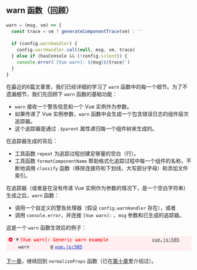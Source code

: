## warn 函数（回顾）

```javascript
warn = (msg, vm) => {
  const trace = vm ? generateComponentTrace(vm) : ''

  if (config.warnHandler) {
    config.warnHandler.call(null, msg, vm, trace)
  } else if (hasConsole && (!config.silent)) {
    console.error(`[Vue warn]: ${msg}${trace}`)
  }
}
```

在最近的6篇文章里，我们已经详细的学习了 `warn` 函数中的每一个细节。为了不遗漏细节，我们先回顾下 `warn` 函数的基础功能：

+ `warn` 接收一个警告信息和一个 Vue 实例作为参数。
+ 如果传递了 Vue 实例参数，`warn` 函数中会生成一个包含错误日志的组件层次追踪器。
+ 这个追踪器是通过 `.$parent` 属性递归每一个组件树来生成的。

在追踪器生成的背后：

+ 工具函数 `repeat` 为追踪过程创建足够量的空白（行）。
+ 工具函数 `formatComponentName` 帮助格式化追踪过程中每一个组件的名称，不断地调用 `classify` 函数（移除连接符和下划线，大写部分字母）和添加文件索引。

在追踪器（或者是在没有传递 Vue 实例作为参数的情况下，是一个空白字符串）生成之后，`warn` 函数：

+ 调用一个自定义的警告处理器（假设 `config.warnHandler` 存在），或者
+ 调用 `console.error`，并连接 `[Vue warn]:` 、`msg` 参数和已生成的追踪器。

这是一个 `warn` 函数生效后的例子：

![warn](./public/images/warn.png)

[下一章](https://github.com/ohhoney1/Vue.js-Source-Code-line-by-line/blob/master/docs/19-the-normalizeProps-function-2.md)，继续回到 `normalizeProps` 函数（已在[第十章](https://github.com/ohhoney1/Vue.js-Source-Code-line-by-line/blob/master/docs/10-the-normalizeProps-function-1.md)里介绍过）。
